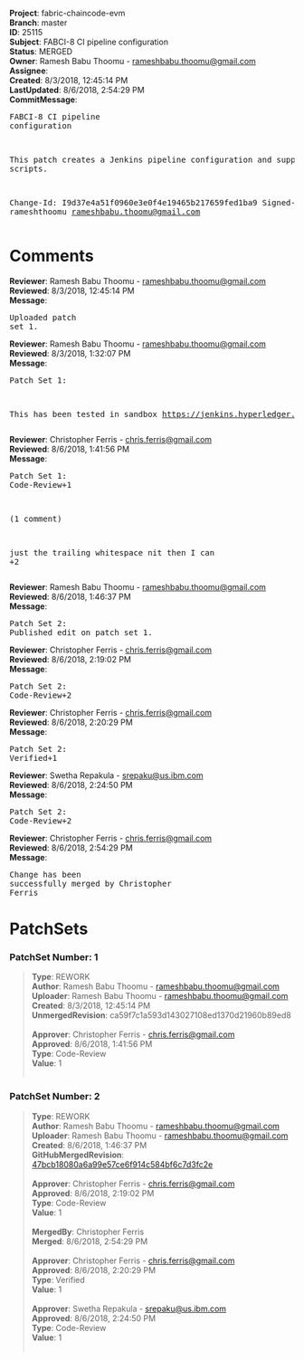 <strong>Project</strong>: fabric-chaincode-evm<br><strong>Branch</strong>: master<br><strong>ID</strong>: 25115<br><strong>Subject</strong>: FABCI-8 CI pipeline configuration<br><strong>Status</strong>: MERGED<br><strong>Owner</strong>: Ramesh Babu Thoomu - rameshbabu.thoomu@gmail.com<br><strong>Assignee</strong>:<br><strong>Created</strong>: 8/3/2018, 12:45:14 PM<br><strong>LastUpdated</strong>: 8/6/2018, 2:54:29 PM<br><strong>CommitMessage</strong>:<br><pre>FABCI-8 CI pipeline configuration

This patch creates a Jenkins pipeline configuration and supporting
CI scripts.

Change-Id: I9d37e4a51f0960e3e0f4e19465b217659fed1ba9
Signed-off-by: rameshthoomu <rameshbabu.thoomu@gmail.com>
</pre><h1>Comments</h1><strong>Reviewer</strong>: Ramesh Babu Thoomu - rameshbabu.thoomu@gmail.com<br><strong>Reviewed</strong>: 8/3/2018, 12:45:14 PM<br><strong>Message</strong>: <pre>Uploaded patch set 1.</pre><strong>Reviewer</strong>: Ramesh Babu Thoomu - rameshbabu.thoomu@gmail.com<br><strong>Reviewed</strong>: 8/3/2018, 1:32:07 PM<br><strong>Message</strong>: <pre>Patch Set 1:

This has been tested in sandbox https://jenkins.hyperledger.org/sandbox/job/fabric-chaincode-evm-merge-master-x86_64/</pre><strong>Reviewer</strong>: Christopher Ferris - chris.ferris@gmail.com<br><strong>Reviewed</strong>: 8/6/2018, 1:41:56 PM<br><strong>Message</strong>: <pre>Patch Set 1: Code-Review+1

(1 comment)

just the trailing whitespace nit then I can +2</pre><strong>Reviewer</strong>: Ramesh Babu Thoomu - rameshbabu.thoomu@gmail.com<br><strong>Reviewed</strong>: 8/6/2018, 1:46:37 PM<br><strong>Message</strong>: <pre>Patch Set 2: Published edit on patch set 1.</pre><strong>Reviewer</strong>: Christopher Ferris - chris.ferris@gmail.com<br><strong>Reviewed</strong>: 8/6/2018, 2:19:02 PM<br><strong>Message</strong>: <pre>Patch Set 2: Code-Review+2</pre><strong>Reviewer</strong>: Christopher Ferris - chris.ferris@gmail.com<br><strong>Reviewed</strong>: 8/6/2018, 2:20:29 PM<br><strong>Message</strong>: <pre>Patch Set 2: Verified+1</pre><strong>Reviewer</strong>: Swetha Repakula - srepaku@us.ibm.com<br><strong>Reviewed</strong>: 8/6/2018, 2:24:50 PM<br><strong>Message</strong>: <pre>Patch Set 2: Code-Review+2</pre><strong>Reviewer</strong>: Christopher Ferris - chris.ferris@gmail.com<br><strong>Reviewed</strong>: 8/6/2018, 2:54:29 PM<br><strong>Message</strong>: <pre>Change has been successfully merged by Christopher Ferris</pre><h1>PatchSets</h1><h3>PatchSet Number: 1</h3><blockquote><strong>Type</strong>: REWORK<br><strong>Author</strong>: Ramesh Babu Thoomu - rameshbabu.thoomu@gmail.com<br><strong>Uploader</strong>: Ramesh Babu Thoomu - rameshbabu.thoomu@gmail.com<br><strong>Created</strong>: 8/3/2018, 12:45:14 PM<br><strong>UnmergedRevision</strong>: ca59f7c1a593d143027108ed1370d21960b89ed8<br><br><strong>Approver</strong>: Christopher Ferris - chris.ferris@gmail.com<br><strong>Approved</strong>: 8/6/2018, 1:41:56 PM<br><strong>Type</strong>: Code-Review<br><strong>Value</strong>: 1<br><br></blockquote><h3>PatchSet Number: 2</h3><blockquote><strong>Type</strong>: REWORK<br><strong>Author</strong>: Ramesh Babu Thoomu - rameshbabu.thoomu@gmail.com<br><strong>Uploader</strong>: Ramesh Babu Thoomu - rameshbabu.thoomu@gmail.com<br><strong>Created</strong>: 8/6/2018, 1:46:37 PM<br><strong>GitHubMergedRevision</strong>: [47bcb18080a6a99e57ce6f914c584bf6c7d3fc2e](https://github.com/hyperledger/fabric-chaincode-evm/commit/47bcb18080a6a99e57ce6f914c584bf6c7d3fc2e)<br><br><strong>Approver</strong>: Christopher Ferris - chris.ferris@gmail.com<br><strong>Approved</strong>: 8/6/2018, 2:19:02 PM<br><strong>Type</strong>: Code-Review<br><strong>Value</strong>: 1<br><br><strong>MergedBy</strong>: Christopher Ferris<br><strong>Merged</strong>: 8/6/2018, 2:54:29 PM<br><br><strong>Approver</strong>: Christopher Ferris - chris.ferris@gmail.com<br><strong>Approved</strong>: 8/6/2018, 2:20:29 PM<br><strong>Type</strong>: Verified<br><strong>Value</strong>: 1<br><br><strong>Approver</strong>: Swetha Repakula - srepaku@us.ibm.com<br><strong>Approved</strong>: 8/6/2018, 2:24:50 PM<br><strong>Type</strong>: Code-Review<br><strong>Value</strong>: 1<br><br></blockquote>